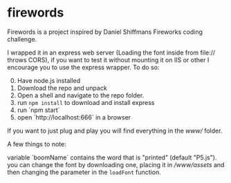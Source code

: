 # firewords

Firewords is a project inspired by Daniel Shiffmans Fireworks coding challenge.

I wrapped it in an express web server (Loading the font inside from file:// throws CORS), if you want to test it without mounting it on IIS or other I encourage you to use the express wrapper. 
To do so:

0) Have node.js installed
1) Download the repo and unpack
2) Open a shell and navigate to the repo folder.
3) run `npm install` to download and install express
4) run ´npm start´
5) open ´http://localhost:666´ in a browser

If you want to just plug and play you will find everything in the *www/* folder. 

A few things to note:

variable ´boomName´ contains the word that is "printed" (default "P5.js").
you can change the font by downloading one, placing it in */www/assets* and then changing the parameter in the `loadFont` function.

